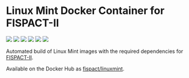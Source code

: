 # Linux Mint Docker Container for FISPACT-II

[![](https://images.microbadger.com/badges/image/fispact/linuxmint.svg)](https://microbadger.com/images/fispact/linuxmint)  [![](https://images.microbadger.com/badges/version/fispact/linuxmint.svg)](https://microbadger.com/images/fispact/linuxmint)  [![](https://images.microbadger.com/badges/commit/fispact/linuxmint.svg)](https://microbadger.com/images/fispact/linuxmint)  [![](https://images.microbadger.com/badges/license/fispact/linuxmint.svg)](https://microbadger.com/images/fispact/linuxmint)  <a href="https://hub.docker.com/r/fispact/linuxmint/builds"><img src="https://img.shields.io/docker/build/fispact/linuxmint.svg" /></a>  <img src="https://img.shields.io/docker/pulls/fispact/linuxmint.svg" />

Automated build of Linux Mint images with the required dependencies for [FISPACT-II](http://fispact.ukaea.uk).

Available on the Docker Hub as [fispact/linuxmint](https://hub.docker.com/r/fispact/linuxmint/).
